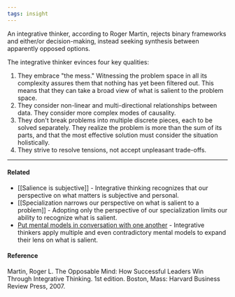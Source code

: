 ```yaml
---
tags: insight
---
```


An integrative thinker, according to Roger Martin, rejects binary frameworks and
either/or decision-making, instead seeking synthesis between apparently opposed
options.

The integrative thinker evinces four key qualities:

1. They embrace "the mess." Witnessing the problem space in all its complexity
   assures them that nothing has yet been filtered out. This means that they can
   take a broad view of what is salient to the problem space.
2. They consider non-linear and multi-directional relationships between data.
   They consider more complex modes of causality.
3. They don't break problems into multiple discrete pieces, each to be solved
   separately. They realize the problem is more than the sum of its parts, and
   that the most effective solution must consider the situation holistically.
4. They strive to resolve tensions, not accept unpleasant trade-offs.

---

#### Related

- [[Salience is subjective]] - Integrative thinking recognizes that our
  perspective on what matters is subjective and personal.
- [[Specialization narrows our perspective on what is salient to a problem]] -
  Adopting only the perspective of our specialization limits our ability to
  recognize what is salient.
- [Put mental models in conversation with one another](https://publish.obsidian.md/mobydiction/notes/Put+mental+models+in+conversation+with+one+another)
  \- Integrative thinkers apply multiple and even contradictory mental models to
  expand their lens on what is salient.

#### Reference

Martin, Roger L. The Opposable Mind: How Successful Leaders Win Through
Integrative Thinking. 1st edition. Boston, Mass: Harvard Business Review
Press, 2007.
